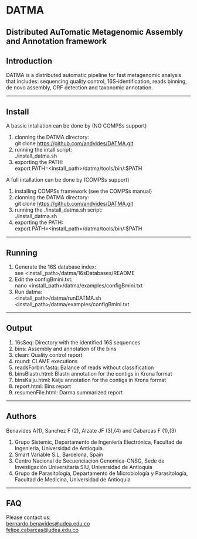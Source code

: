 # DATMA
Distributed AuTomatic Metagenomic Assembly and Annotation framework
--------------------------------------------------------------
Introduction
--------------------------------------------------------------
DATMA is a distributed automatic pipeline for fast metagenomic analysis that includes: sequencing quality control, 16S-identification, reads binning, de novo assembly, ORF detection and taxonomic annotation.

--------------------------------------------------------------
Install
--------------------------------------------------------------
A bassic intallation can be done by (NO COMPSs support)
1. clonning the DATMA directory:<br/> 
git clone https://github.com/andvides/DATMA.git
2. running the intall script:<br/>
./install_datma.sh 
3. exporting the PATH:<br/> 
export PATH=<install_path>/datma/tools/bin/:$PATH

A full intallation can be done by (COMPSs support)<br/>
1. installing COMPSs framework (see the COMPSs manual)
2. clonning the DATMA directory:<br/> 
git clone https://github.com/andvides/DATMA.git
3. running the ./install_datma.sh script:<br/>
./install_datma.sh 
4. exporting the PATH:<br/>
export PATH=<install_path>/datma/tools/bin/:$PATH

---------------------------------------------------------------
Running
--------------------------------------------------------------
1. Generate the 16S database index:<br/>
see <install_path>/datma/16sDatabases/README
2. Edit the configBmini.txt:<br/>
nano <install_path>/datma/examples/configBmini.txt
3. Run datma:<br/>
<install_path>/datma/runDATMA.sh <install_path>/datma/examples/configBmini.txt

---------------------------------------------------------------
Output
---------------------------------------------------------------
1. 16sSeq: Directory with the identified 16S sequences
2. bins: Assembly and annotation of the bins
3. clean: Quality control report
4. round: CLAME executions
5. readsForbin.fastq: Balance of reads without classification
6. binsBlastn.html: Blastn annotation for the contigs in Krona format
7. binsKaiju.html: Kaiju annotation for the contigs in Krona format
8. report.html: Bins report
9. resumenFile.html: Darma summarized report

---------------------------------------------------------------
Authors
---------------------------------------------------------------
Benavides A(1), Sanchez F (2), Alzate JF (3),(4) and Cabarcas F (1),(3)

1. Grupo Sistemic, Departamento de Ingeniería Electrónica, Facultad de Ingenieria, Universidad de Antioquia.
2. Smart Variable S.L, Barcelona, Spain
3. Centro Nacional de Secuenciacion Genomica-CNSG, Sede de Investigación Universitaria SIU, Universidad de Antioquia
4. Grupo de Parasitología, Departamento de Microbiología y Parasitología, Facultad de Medicina, Universidad de Antioquia

---------------------------------------------------------------
FAQ
--------------------------------------------------------------
Please contact us:<br/>
bernardo.benavides@udea.edu.co<br/>
felipe.cabarcas@udea.edu.co
